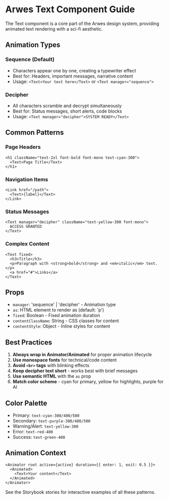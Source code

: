 # Arwes Text Component Guide

The Text component is a core part of the Arwes design system, providing animated text rendering with a sci-fi aesthetic.

## Animation Types

### Sequence (Default)
- Characters appear one by one, creating a typewriter effect
- Best for: Headers, important messages, narrative content
- Usage: `<Text>Your text here</Text>` or `<Text manager="sequence">`

### Decipher
- All characters scramble and decrypt simultaneously
- Best for: Status messages, short alerts, code blocks
- Usage: `<Text manager="decipher">SYSTEM READY</Text>`

## Common Patterns

### Page Headers
```tsx
<h1 className="text-2xl font-bold font-mono text-cyan-300">
  <Text>Page Title</Text>
</h1>
```

### Navigation Items
```tsx
<Link href="/path">
  <Text>{label}</Text>
</Link>
```

### Status Messages
```tsx
<Text manager="decipher" className="text-yellow-300 font-mono">
  ACCESS GRANTED
</Text>
```

### Complex Content
```tsx
<Text fixed>
  <h3>Title</h3>
  <p>Paragraph with <strong>bold</strong> and <em>italic</em> text.</p>
  <a href="#">Links</a>
</Text>
```

## Props

- `manager`: 'sequence' | 'decipher' - Animation type
- `as`: HTML element to render as (default: 'p')
- `fixed`: Boolean - Fixed animation duration
- `contentClassName`: String - CSS classes for content
- `contentStyle`: Object - Inline styles for content

## Best Practices

1. **Always wrap in Animator/Animated** for proper animation lifecycle
2. **Use monospace fonts** for technical/code content
3. **Avoid `<br>` tags** with blinking effects
4. **Keep decipher text short** - works best with brief messages
5. **Use semantic HTML** with the `as` prop
6. **Match color scheme** - cyan for primary, yellow for highlights, purple for AI

## Color Palette

- Primary: `text-cyan-300/400/500`
- Secondary: `text-purple-300/400/500`
- Warning/Alert: `text-yellow-300`
- Error: `text-red-400`
- Success: `text-green-400`

## Animation Context

```tsx
<Animator root active={active} duration={{ enter: 1, exit: 0.5 }}>
  <Animated>
    <Text>Your content</Text>
  </Animated>
</Animator>
```

See the Storybook stories for interactive examples of all these patterns.